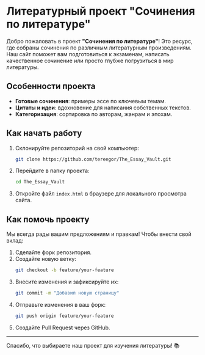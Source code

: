 # Литературный проект "Сочинения по литературе"

Добро пожаловать в проект **"Сочинения по литературе"**! Это ресурс, где собраны сочинения по различным литературным произведениям. Наш сайт поможет вам подготовиться к экзаменам, написать качественное сочинение или просто глубже погрузиться в мир литературы.

## Особенности проекта
- **Готовые сочинения**: примеры эссе по ключевым темам.
- **Цитаты и идеи**: вдохновение для написания собственных текстов.
- **Категоризация**: сортировка по авторам, жанрам и эпохам.

## Как начать работу

1. Склонируйте репозиторий на свой компьютер:
   ```bash
   git clone https://github.com/tereegor/The_Essay_Vault.git
   ```

2. Перейдите в папку проекта:
   ```bash
   cd The_Essay_Vault
   ```

3. Откройте файл `index.html` в браузере для локального просмотра сайта.

## Как помочь проекту
Мы всегда рады вашим предложениям и правкам! Чтобы внести свой вклад:

1. Сделайте форк репозитория.
2. Создайте новую ветку:
   ```bash
   git checkout -b feature/your-feature
   ```
3. Внесите изменения и зафиксируйте их:
   ```bash
   git commit -m "Добавил новую страницу"
   ```
4. Отправьте изменения в ваш форк:
   ```bash
   git push origin feature/your-feature
   ```
5. Создайте Pull Request через GitHub.

---

Спасибо, что выбираете наш проект для изучения литературы! 📚
